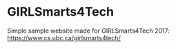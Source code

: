 # GIRLSmarts4Tech

Simple sample website made for GIRLSmarts4Tech 2017: https://www.cs.ubc.ca/girlsmarts4tech/
